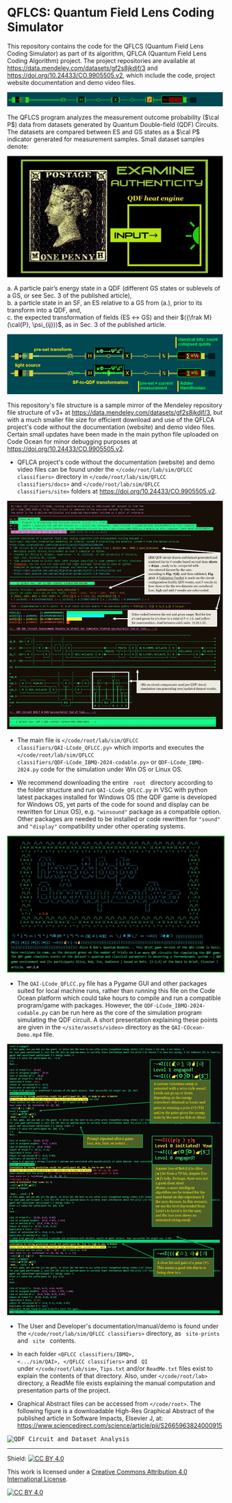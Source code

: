 # QFLCS: Quantum Field Lens Coding Simulator  

This repository contains the code for the QFLCS (Quantum Field Lens Coding Simulator) as part of its algorithm, QFLCA (Quantum Field Lens Coding Algorithm) project.
The project repositories are available at https://data.mendeley.com/datasets/gf2s8jkdjf/3 and https://doi.org/10.24433/CO.9905505.v2, which include the code, project website documentation and demo video files.

<kbd> ![1D QDF circuit](1D-qdf-circuit.gif) </kbd> 

The QFLCS program analyzes the measurement outcome probability ($\cal P$) data from datasets generated by Quantum Double-field (QDF) Circuits. The datasets are compared between ES and GS states as a $\cal P$ indicator generated for measurement samples. Small dataset samples denote: 

<kbd> ![QDF_Demo Line](QDF_demo_line.gif) </kbd>

a. A particle pair’s energy state in a QDF (different GS states or sublevels of a GS, or see Sec. 3 of the published article), <br>
b. a particle state in an SF, an ES relative to a GS from (a.), prior to its transform into a QDF, and, <br>
c. the expected transformation of fields (ES $\longleftrightarrow$ GS) and their $⟨{\frak M}(\cal{P}, \psi_{ij})⟩$, as in Sec. 3 of the published article.

<kbd> ![k-trans-QDF-P-measure-IN](k-trans-QDF-P-measure-IN.png) </kbd>

This repository's file structure is a sample mirror of the Mendeley repository file structure of v3+ at https://data.mendeley.com/datasets/gf2s8jkdjf/3, but with a much smaller file size for efficient download and use of the QFLCA project's code without the documentation (website) and demo video files. Certain small updates have been made in the main python file uploaded on Code Ocean for minor debugging purposes at https://doi.org/10.24433/CO.9905505.v2. 

* QFLCA project's code without the documentation (website) and demo video files can be found under the <code></code/root/lab/sim/QFLCC classifiers></code> directory in <code></code/root/lab/sim/QFLCC classifiers/docs></code> and <code></code/root/lab/sim/QFLCC classifiers/site></code> folders at https://doi.org/10.24433/CO.9905505.v2. 

<kbd> ![QDF_Circuit_and Dataset Analysis](QDF_circuit_screenshot.jpg) </kbd>
* The main file is <code></code/root/lab/sim/QFLCC classifiers/QAI-LCode_QFLCC.py></code> which imports and executes the <code></code/root/lab/sim/QFLCC classifiers/QDF-LCode_IBMQ-2024-codable.py></code> or <code>QDF-LCode_IBMQ-2024.py</code> code for the simulation under Win OS or Linux OS. 

* We recommend downloading the entire <code> root </code> directory according to the folder structure and run <code>QAI-LCode_QFLCC.py</code> in VSC with python latest packages installed for Windows OS (the QDF game is developed for Windows OS, yet parts of the code for sound and display can be rewritten for Linux OS), e.g. <code>"winsound"</code> package as a compatible option. 
Other packages are needed to be installed or code rewritten for <code>"sound"</code> and <code>"display"</code> compatibility under other operating systems. 

<kbd> <img src="Alice_Bob-Quantum-Doubles.gif" style="border: 2px solid green" /> </kbd>
 
* The <code>QAI-LCode_QFLCC.py</code> file has a Pygame GUI and other packages suited for local machine runs, rather than running this file on the Code Ocean platform which could take hours to compile and run a compatible program/game with packages. 
However, the <code>QDF-LCode_IBMQ-2024-codable.py</code> can be run here as the core of the simulation program simulating the QDF circuit. 
A short presentation explaining these points are given in the <code></site/assets/video></code> directory as the <code>QAI-COcean-Demo.mp4</code> file.

<kbd> ![QDF Game Scores Screenshot](QDF_game_screenshot.jpg) </kbd>

* The User and Developer's documentation/manual/demo is found under the <code></code/root/lab/sim/QFLCC classifiers></code> directory, as <code> site-prints </code> and <code> site </code> contents.

* In each folder <code><QFLCC classifiers/IBMQ>, <.../sim/QAI>, </QFLCC classifiers></code> and <code> QI </code> under <code></code/root/lab/sim></code>, <code>Tips.txt</code> and/or <code>ReadMe.txt</code> files exist to explain the contents of that directory. Also, under <code></code/root/lab></code> directory, a ReadMe file exists explaining the manual computation and presentation parts of the project.
* Graphical Abstract files can be accessed from <code></code/root></code>. The following figure is a downloadable High-Res Graphical Abstract of the published article in Software Impacts, Elsevier J, at: https://www.sciencedirect.com/science/article/pii/S2665963824000915 


<kbd> ![QDF_Circuit_and Dataset Analysis](./root/SIMPAC_GAbstract.jpg) </kbd>


<hr />

Shield: [![CC BY 4.0][cc-by-shield]][cc-by]

This work is licensed under a
[Creative Commons Attribution 4.0 International License][cc-by].

[![CC BY 4.0][cc-by-image]][cc-by]

[cc-by]: http://creativecommons.org/licenses/by/4.0/
[cc-by-image]: https://i.creativecommons.org/l/by/4.0/88x31.png
[cc-by-shield]: https://img.shields.io/badge/License-CC%20BY%204.0-lightgrey.svg
